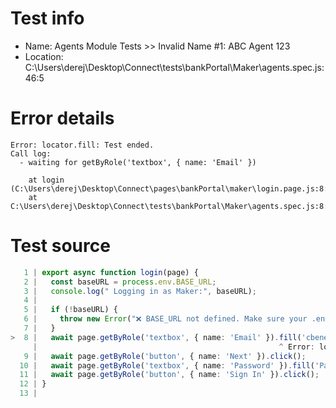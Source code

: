 # Test info

- Name: Agents Module Tests >> Invalid Name #1: ABC Agent 123
- Location: C:\Users\derej\Desktop\Connect\tests\bankPortal\Maker\agents.spec.js:46:5

# Error details

```
Error: locator.fill: Test ended.
Call log:
  - waiting for getByRole('textbox', { name: 'Email' })

    at login (C:\Users\derej\Desktop\Connect\pages\bankPortal\maker\login.page.js:8:54)
    at C:\Users\derej\Desktop\Connect\tests\bankPortal\Maker\agents.spec.js:8:11
```

# Test source

```ts
   1 | export async function login(page) {
   2 |   const baseURL = process.env.BASE_URL;
   3 |   console.log(" Logging in as Maker:", baseURL);
   4 |
   5 |   if (!baseURL) {
   6 |     throw new Error("❌ BASE_URL not defined. Make sure your .env file is loaded.");
   7 |   }
>  8 |   await page.getByRole('textbox', { name: 'Email' }).fill('cbenewmaker@gmail.com');
     |                                                      ^ Error: locator.fill: Test ended.
   9 |   await page.getByRole('button', { name: 'Next' }).click();
  10 |   await page.getByRole('textbox', { name: 'Password' }).fill('Password*1212');
  11 |   await page.getByRole('button', { name: 'Sign In' }).click();
  12 | }
  13 |
```